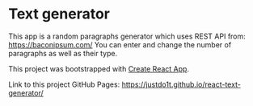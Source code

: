 # Text generator

This app is a random paragraphs generator which uses REST API from: https://baconipsum.com/
You can enter and change the number of paragraphs as well as their type.

This project was bootstrapped with [Create React App](https://github.com/facebookincubator/create-react-app).

Link to this project GitHub Pages: https://justdo1t.github.io/react-text-generator/